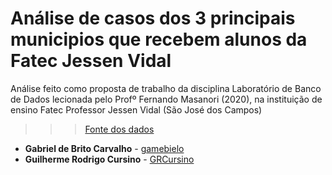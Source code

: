 # Análise de casos dos 3 principais municipios que recebem alunos da Fatec Jessen Vidal
Análise feito como proposta de trabalho da disciplina Laboratório de Banco de Dados lecionada pelo Profº  Fernando Masanori (2020), na instituição de ensino Fatec Professor Jessen Vidal (São José dos Campos)

>>> [Fonte dos dados](https://opendatasus.saude.gov.br/dataset/bd-srag-2020)

* **Gabriel de Brito Carvalho** - [gamebielo](https://github.com/gamebielo)
* **Guilherme Rodrigo Cursino** - [GRCursino](https://github.com/GRCursino)
